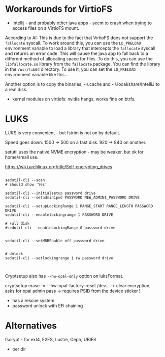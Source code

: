 # Workarounds for VirtioFS

- Intellij - and probably other java apps - seem to crash when trying to access files on a VirtioFS mount. 

According to AI:
This is due to the fact that VirtioFS does not support the `fallocate` syscall. To work around this, you can 
use the `LD_PRELOAD` environment variable to load a library that intercepts the `fallocate` syscall and 
returns an error code. This will cause the java app to fall back to a different method of allocating space for files.
To do this, you can use the `libfallocate.so` library from the `fallocate` package. You can find the library in the 
`/usr/lib64` directory. To use it, you can set the `LD_PRELOAD` environment variable like this...


Another option is to copy the binaries, ~/.cache and ~/.local/share/IntelliJ to a real disk.

- kernel modules on virtiofs: nvidia hangs, works fine on btrfs.

# LUKS 

LUKS is very convenient - but fstrim is not on by default.

Speed goes down: 1500 -> 500 on a fast disk.
920 -> 840 on another.

setutil uses the native NVME encryption - may be weaker, but ok
for home/small use. 

https://wiki.archlinux.org/title/Self-encrypting_drives

```shell

sedutil-cli --scan 
# Should show 'Yes'

sedutil-cli --initialsetup password drive
sedutil-cli --setadmin1pwd PASSWORD NEW_ADMIN1_PASSWORD DRIVE

sedutil-cli --setupLockingRange 1 RANGE_START RANGE_LENGTH PASSWORD DRIVE
sedutil-cli --enablelockingrange 1 PASSWORD DRIVE

# Full disk
#sedutil-cli --enableLockingRange 0 password drive


sedutil-cli --setMBREnable off password drive


# Unlock
sedutil-cli --setlockingrange 1 rw password drive



```

Cryptsetup also has `--hw-opal-only` option on luksFormat.

cryptsetup erase -v --hw-opal-factory-reset /dev... -> clear encryption, asks for opal admin pass
-> requires PSID from the device sticker !

- has a rescue system
- password unlock with EFI chaining


# Alternatives

fscrypt - for ext4, F2FS, Lustre, Ceph, UBIFS
- per dir
